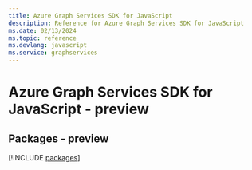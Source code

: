 ```yaml
---
title: Azure Graph Services SDK for JavaScript
description: Reference for Azure Graph Services SDK for JavaScript
ms.date: 02/13/2024
ms.topic: reference
ms.devlang: javascript
ms.service: graphservices
---
```

# Azure Graph Services SDK for JavaScript - preview
## Packages - preview
[!INCLUDE [packages](graph-services-index.md)]